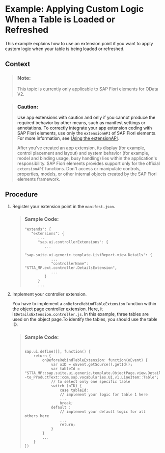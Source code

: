 <!-- loio382a6c39fd494c12a4ee23c8659909bd -->

# Example: Applying Custom Logic When a Table is Loaded or Refreshed

This example explains how to use an extension point if you want to apply custom logic when your table is being loaded or refreshed.



<a name="loio382a6c39fd494c12a4ee23c8659909bd__context_m5j_yd2_scb"/>

## Context

> ### Note:  
> This topic is currently only applicable to SAP Fiori elements for OData V2.

> ### Caution:  
> Use app extensions with caution and only if you cannot produce the required behavior by other means, such as manifest settings or annotations. To correctly integrate your app extension coding with SAP Fiori elements, use only the `extensionAPI` of SAP Fiori elements. For more information, see [Using the extensionAPI](using-the-extensionapi-bd2994b.md).
> 
> After you've created an app extension, its display \(for example, control placement and layout\) and system behavior \(for example, model and binding usage, busy handling\) lies within the application's responsibility. SAP Fiori elements provides support only for the official `extensionAPI` functions. Don't access or manipulate controls, properties, models, or other internal objects created by the SAP Fiori elements framework.



## Procedure

1.  Register your extension point in the `manifest.json`.

    > ### Sample Code:  
    > ```
    > "extends": {
    >    "extensions": {
    >       ... 
    >       "sap.ui.controllerExtensions": { 
    >          ...
    >          "sap.suite.ui.generic.template.ListReport.view.Details": { 
    >             ... 
    >             "controllerName": "STTA_MP.ext.controller.DetailsExtension",
    >             ...
    >          }
    >       } 
    >       ...
    > 
    > ```

2.  Implement your controller extension.

    You have to implement a `onBeforeRebindTableExtension` function within the object page controller extension. Here, it is`DetailsExtension.controller.js`. In this example, three tables are used on the object page.To identify the tables, you should use the table ID.

    > ### Sample Code:  
    > ```
    > 
    > sap.ui.define([], function() {
    >     return {
    >         onBeforeRebindTableExtension: function(oEvent) {
    >             var oID = oEvent.getSource().getId();
    >             var tableId = "STTA_MP::sap.suite.ui.generic.template.ObjectPage.view.Details::STTA_C_MP_Product--to_ProductText::com.sap.vocabularies.UI.v1.LineItem::Table";
    >             // to select only one specific table
    >             switch (oID) {
    >                 case tableId:
    >                 // implement your logic for table 1 here
    >                 ...
    >                 break;
    >             default :
    >                 // implement your default logic for all others here
    >                 ...
    >                 return;
    >             }
    >         }
    >         ...
    >     }
    > })
    > 
    > ```


